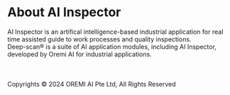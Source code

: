 # About AI Inspector

AI Inspector is an artifical intelligence-based industrial application for real time assisted guide to work processes and quality inspections. 
<br/>
Deep-scan&reg; is a suite of AI application modules, including AI Inspector, developed by Oremi AI for industrial applications. 
<br/>
<br/>
<br/>
<br/>
Copyrights &copy; 2024 OREMI AI Pte Ltd, All Rights Reserved